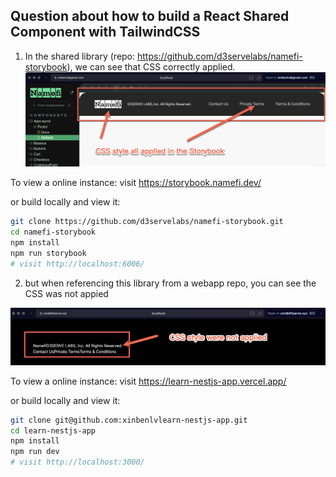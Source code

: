 ## Question about how to build a React Shared Component with TailwindCSS

1. In the shared library (repo: https://github.com/d3servelabs/namefi-storybook), we can see that CSS correctly applied. 
![alt text](image.png)

To view a online instance: 
visit https://storybook.namefi.dev/

or build locally and view it:

```sh
git clone https://github.com/d3servelabs/namefi-storybook.git
cd namefi-storybook
npm install
npm run storybook
# visit http://localhost:6006/
```

2. but when referencing this library from a webapp repo, you can see the CSS was not appied 

![alt text](image-2.png)

To view a online instance: 
visit https://learn-nestjs-app.vercel.app/

or build locally and view it:

```sh
git clone git@github.com:xinbenlvlearn-nestjs-app.git
cd learn-nestjs-app
npm install
npm run dev
# visit http://localhost:3000/
```
